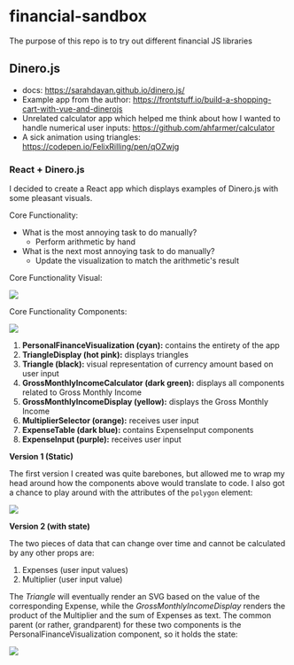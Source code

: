 # financial-sandbox
The purpose of this repo is to try out different financial JS libraries

## Dinero.js
- docs: <a href="https://sarahdayan.github.io/dinero.js/" target="_blank">https://sarahdayan.github.io/dinero.js/</a>
- Example app from the author: https://frontstuff.io/build-a-shopping-cart-with-vue-and-dinerojs
- Unrelated calculator app which helped me think about how I wanted to handle numerical user inputs: <a href="https://github.com/ahfarmer/calculator" target="_blank">https://github.com/ahfarmer/calculator</a>
- A sick animation using triangles: <a href="https://codepen.io/FelixRilling/pen/qOZwjg" target="_blank">https://codepen.io/FelixRilling/pen/qOZwjg</a>

### React + Dinero.js
I decided to create a React app which displays examples of Dinero.js with some pleasant visuals.

Core Functionality:

- What is the most annoying task to do manually?
  - Perform arithmetic by hand
- What is the next most annoying task to do manually?
  - Update the visualization to match the arithmetic's result

Core Functionality Visual:

<img src="PersonalFinanceAppMockUp.png"/>

Core Functionality Components:

<img src="PersonalFinanceAppComponents.png" />

1. <strong>PersonalFinanceVisualization (cyan):</strong> contains the entirety of the app
2. <strong>TriangleDisplay (hot pink):</strong> displays triangles
3. <strong>Triangle (black):</strong> visual representation of currency amount based on user input
4. <strong>GrossMonthlyIncomeCalculator (dark green):</strong> displays all components related to Gross Monthly Income
5. <strong>GrossMonthlyIncomeDisplay (yellow):</strong> displays the Gross Monthly Income
6. <strong>MultiplierSelector (orange):</strong> receives user input
7. <strong>ExpenseTable (dark blue):</strong> contains ExpenseInput components
8. <strong>ExpenseInput (purple):</strong> receives user input

<strong>Version 1 (Static)</strong>

The first version I created was quite barebones, but allowed me to wrap my head around how the components above would translate to code. I also got a chance to play around with the attributes of the `polygon` element:

<img src="Version1.gif" />

<strong>Version 2 (with state)</strong>

The two pieces of data that can change over time and cannot be calculated by any other props are:

1. Expenses (user input values)
2. Multiplier (user input value)

The <em>Triangle</em> will eventually render an SVG based on the value of the corresponding Expense, while the <em>GrossMonthlyIncomeDisplay</em> renders the product of the Multiplier and the sum of Expenses as text. The common parent (or rather, grandparent) for these two components is the PersonalFinanceVisualization component, so it holds the state:

<img src="Version2.gif" />
